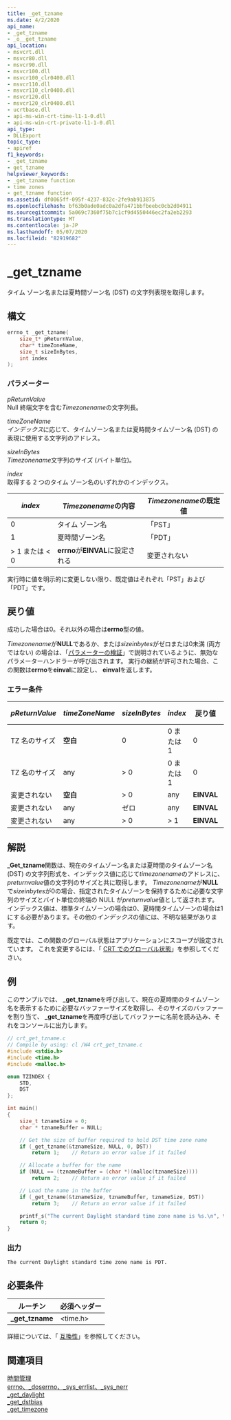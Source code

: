 ```yaml
---
title: _get_tzname
ms.date: 4/2/2020
api_name:
- _get_tzname
- _o__get_tzname
api_location:
- msvcrt.dll
- msvcr80.dll
- msvcr90.dll
- msvcr100.dll
- msvcr100_clr0400.dll
- msvcr110.dll
- msvcr110_clr0400.dll
- msvcr120.dll
- msvcr120_clr0400.dll
- ucrtbase.dll
- api-ms-win-crt-time-l1-1-0.dll
- api-ms-win-crt-private-l1-1-0.dll
api_type:
- DLLExport
topic_type:
- apiref
f1_keywords:
- _get_tzname
- get_tzname
helpviewer_keywords:
- _get_tzname function
- time zones
- get_tzname function
ms.assetid: df0065ff-095f-4237-832c-2fe9ab913875
ms.openlocfilehash: bf63b0ade0adc0a2dfa471bbfbeebc0cb2d04911
ms.sourcegitcommit: 5a069c7360f75b7c1cf9d4550446ec2fa2eb2293
ms.translationtype: MT
ms.contentlocale: ja-JP
ms.lasthandoff: 05/07/2020
ms.locfileid: "82919682"
---
```

# <a name="_get_tzname"></a>_get_tzname

タイム ゾーン名または夏時間ゾーン名 (DST) の文字列表現を取得します。

## <a name="syntax"></a>構文

```C
errno_t _get_tzname(
    size_t* pReturnValue,
    char* timeZoneName,
    size_t sizeInBytes,
    int index
);
```

### <a name="parameters"></a>パラメーター

*pReturnValue*<br/>
Null 終端文字を含む*Timezonename*の文字列長。

*timeZoneName*<br/>
*インデックス*に応じて、タイムゾーン名または夏時間タイムゾーン名 (DST) の表現に使用する文字列のアドレス。

*sizeInBytes*<br/>
*Timezonename*文字列のサイズ (バイト単位)。

*index*<br/>
取得する 2 つのタイム ゾーン名のいずれかのインデックス。

|*index*|*Timezonename*の内容|*Timezonename*の既定値|
|-|-|-|
|0|タイム ゾーン名|「PST」|
|1|夏時間ゾーン名|「PDT」|
|> 1 または < 0|**errno**が**EINVAL**に設定される|変更されない|

実行時に値を明示的に変更しない限り、既定値はそれぞれ「PST」および「PDT」です。

## <a name="return-value"></a>戻り値

成功した場合は0。それ以外の場合は**errno**型の値。

*Timezonename*が**NULL**であるか、または*sizeinbytes*がゼロまたは0未満 (両方ではない) の場合は、「[パラメーターの検証](../../c-runtime-library/parameter-validation.md)」で説明されているように、無効なパラメーターハンドラーが呼び出されます。 実行の継続が許可された場合、この関数は**errno**を**einval**に設定し、 **einval**を返します。

### <a name="error-conditions"></a>エラー条件

|*pReturnValue*|*timeZoneName*|*sizeInBytes*|*index*|戻り値|*Timezonename*の内容|
|--------------------|--------------------|-------------------|-------------|------------------|--------------------------------|
|TZ 名のサイズ|**空白**|0|0 または 1|0|変更されない|
|TZ 名のサイズ|any|> 0|0 または 1|0|TZ 名|
|変更されない|**空白**|> 0|any|**EINVAL**|変更されない|
|変更されない|any|ゼロ|any|**EINVAL**|変更されない|
|変更されない|any|> 0|> 1|**EINVAL**|変更されない|

## <a name="remarks"></a>解説

**_Get_tzname**関数は、現在のタイムゾーン名または夏時間のタイムゾーン名 (DST) の文字列形式を、インデックス値に応じて*timezonename*のアドレスに、 *preturnvalue*値の文字列のサイズと共に取得します。 *Timezonename*が**NULL**で*sizeinbytes*が0の場合、指定されたタイムゾーンを保持するために必要な文字列のサイズとバイト単位の終端の NULL が*preturnvalue*値として返されます。 インデックス値は、標準タイムゾーンの場合は0、夏時間タイムゾーンの場合は1にする必要があります。その他の*インデックス*の値には、不明な結果があります。

既定では、この関数のグローバル状態はアプリケーションにスコープが設定されています。 これを変更するには、「 [CRT でのグローバル状態](../global-state.md)」を参照してください。

## <a name="example"></a>例

このサンプルでは、 **_get_tzname**を呼び出して、現在の夏時間のタイムゾーン名を表示するために必要なバッファーサイズを取得し、そのサイズのバッファーを割り当て、 **_get_tzname**を再度呼び出してバッファーに名前を読み込み、それをコンソールに出力します。

```C
// crt_get_tzname.c
// Compile by using: cl /W4 crt_get_tzname.c
#include <stdio.h>
#include <time.h>
#include <malloc.h>

enum TZINDEX {
    STD,
    DST
};

int main()
{
    size_t tznameSize = 0;
    char * tznameBuffer = NULL;

    // Get the size of buffer required to hold DST time zone name
    if (_get_tzname(&tznameSize, NULL, 0, DST))
        return 1;    // Return an error value if it failed

    // Allocate a buffer for the name
    if (NULL == (tznameBuffer = (char *)(malloc(tznameSize))))
        return 2;    // Return an error value if it failed

    // Load the name in the buffer
    if (_get_tzname(&tznameSize, tznameBuffer, tznameSize, DST))
        return 3;    // Return an error value if it failed

    printf_s("The current Daylight standard time zone name is %s.\n", tznameBuffer);
    return 0;
}
```

### <a name="output"></a>出力

```Output
The current Daylight standard time zone name is PDT.
```

## <a name="requirements"></a>必要条件

|ルーチン|必須ヘッダー|
|-------------|---------------------|
|**_get_tzname**|\<time.h>|

詳細については、「 [互換性](../../c-runtime-library/compatibility.md)」を参照してください。

## <a name="see-also"></a>関連項目

[時間管理](../../c-runtime-library/time-management.md)<br/>
[errno、_doserrno、_sys_errlist、_sys_nerr](../../c-runtime-library/errno-doserrno-sys-errlist-and-sys-nerr.md)<br/>
[_get_daylight](get-daylight.md)<br/>
[_get_dstbias](get-dstbias.md)<br/>
[_get_timezone](get-timezone.md)<br/>
